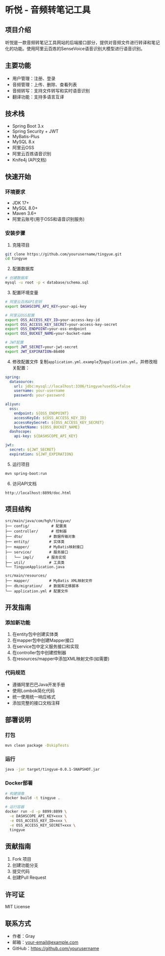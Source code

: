 # 听悦 - 音频转笔记工具

## 项目介绍
听悦是一款音频转笔记工具网站的后端接口部分，提供对音频文件进行转译和笔记化的功能。使用阿里云百炼的SenseVoice语音识别大模型进行语音识别。

## 主要功能
- 用户管理：注册、登录
- 音频管理：上传、删除、查看列表
- 音频转写：支持文件转写和实时语音识别
- 翻译功能：支持多语言互译

## 技术栈
- Spring Boot 3.x
- Spring Security + JWT
- MyBatis-Plus
- MySQL 8.x
- 阿里云OSS
- 阿里云百炼语音识别
- Knife4j (API文档)

## 快速开始

### 环境要求
- JDK 17+
- MySQL 8.0+
- Maven 3.6+
- 阿里云账号(用于OSS和语音识别服务)

### 安装步骤

1. 克隆项目
```bash
git clone https://github.com/yourusername/tingyue.git
cd tingyue
```

2. 配置数据库
```bash
# 创建数据库
mysql -u root -p < database/schema.sql
```

3. 配置环境变量
```bash
# 阿里云百炼API密钥
export DASHSCOPE_API_KEY=your-api-key

# 阿里云OSS配置
export OSS_ACCESS_KEY_ID=your-access-key-id
export OSS_ACCESS_KEY_SECRET=your-access-key-secret
export OSS_ENDPOINT=your-oss-endpoint
export OSS_BUCKET_NAME=your-bucket-name

# JWT配置
export JWT_SECRET=your-jwt-secret
export JWT_EXPIRATION=86400
```

4. 修改配置文件
复制`application.yml.example`为`application.yml`，并修改相关配置：
```yaml
spring:
  datasource:
    url: jdbc:mysql://localhost:3306/tingyue?useSSL=false
    username: your-username
    password: your-password

aliyun:
  oss:
    endpoint: ${OSS_ENDPOINT}
    accessKeyId: ${OSS_ACCESS_KEY_ID}
    accessKeySecret: ${OSS_ACCESS_KEY_SECRET}
    bucketName: ${OSS_BUCKET_NAME}
  dashscope:
    api-key: ${DASHSCOPE_API_KEY}

jwt:
  secret: ${JWT_SECRET}
  expiration: ${JWT_EXPIRATION}
```

5. 运行项目
```bash
mvn spring-boot:run
```

6. 访问API文档
```
http://localhost:8899/doc.html
```

## 项目结构
```
src/main/java/com/hgh/tingyue/
├── config/          # 配置类
├── controller/      # 控制器
├── dto/            # 数据传输对象
├── entity/         # 实体类
├── mapper/         # MyBatis映射接口
├── service/        # 服务接口
│   └── impl/      # 服务实现
├── util/           # 工具类
└── TingyueApplication.java

src/main/resources/
├── mapper/         # MyBatis XML映射文件
├── db/migration/   # 数据库迁移脚本
└── application.yml # 配置文件
```

## 开发指南

### 添加新功能
1. 在entity包中创建实体类
2. 在mapper包中创建Mapper接口
3. 在service包中定义服务接口和实现
4. 在controller包中创建控制器
5. 在resources/mapper中添加XML映射文件(如需要)

### 代码规范
- 遵循阿里巴巴Java开发手册
- 使用Lombok简化代码
- 统一使用统一响应格式
- 添加完整的接口文档注释

## 部署说明

### 打包
```bash
mvn clean package -DskipTests
```

### 运行
```bash
java -jar target/tingyue-0.0.1-SNAPSHOT.jar
```

### Docker部署
```bash
# 构建镜像
docker build -t tingyue .

# 运行容器
docker run -d -p 8899:8899 \
  -e DASHSCOPE_API_KEY=xxx \
  -e OSS_ACCESS_KEY_ID=xxx \
  -e OSS_ACCESS_KEY_SECRET=xxx \
  tingyue
```

## 贡献指南
1. Fork 项目
2. 创建功能分支
3. 提交代码
4. 创建Pull Request

## 许可证
MIT License

## 联系方式
- 作者：Gray
- 邮箱：your-email@example.com
- GitHub：https://github.com/yourusername
